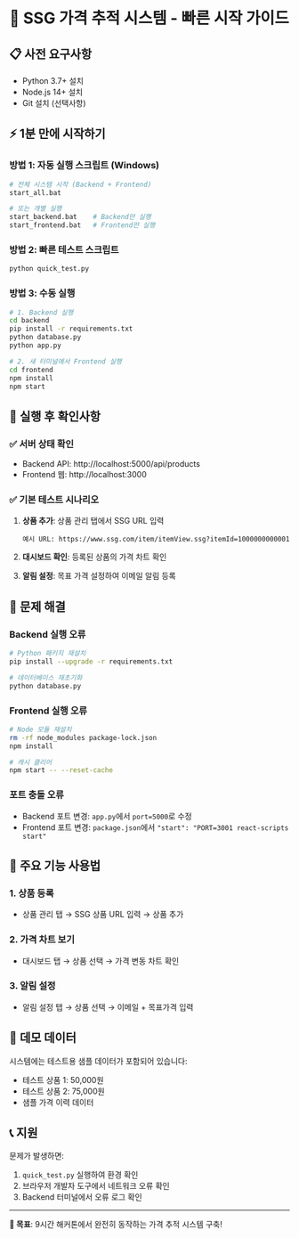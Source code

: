# 🚀 SSG 가격 추적 시스템 - 빠른 시작 가이드

## 📋 사전 요구사항
- Python 3.7+ 설치
- Node.js 14+ 설치
- Git 설치 (선택사항)

## ⚡ 1분 만에 시작하기

### 방법 1: 자동 실행 스크립트 (Windows)
```bash
# 전체 시스템 시작 (Backend + Frontend)
start_all.bat

# 또는 개별 실행
start_backend.bat    # Backend만 실행
start_frontend.bat   # Frontend만 실행
```

### 방법 2: 빠른 테스트 스크립트
```bash
python quick_test.py
```

### 방법 3: 수동 실행
```bash
# 1. Backend 실행
cd backend
pip install -r requirements.txt
python database.py
python app.py

# 2. 새 터미널에서 Frontend 실행
cd frontend
npm install
npm start
```

## 🎯 실행 후 확인사항

### ✅ 서버 상태 확인
- Backend API: http://localhost:5000/api/products
- Frontend 웹: http://localhost:3000

### ✅ 기본 테스트 시나리오
1. **상품 추가**: 상품 관리 탭에서 SSG URL 입력
   ```
   예시 URL: https://www.ssg.com/item/itemView.ssg?itemId=1000000000001
   ```

2. **대시보드 확인**: 등록된 상품의 가격 차트 확인

3. **알림 설정**: 목표 가격 설정하여 이메일 알림 등록

## 🔧 문제 해결

### Backend 실행 오류
```bash
# Python 패키지 재설치
pip install --upgrade -r requirements.txt

# 데이터베이스 재초기화
python database.py
```

### Frontend 실행 오류
```bash
# Node 모듈 재설치
rm -rf node_modules package-lock.json
npm install

# 캐시 클리어
npm start -- --reset-cache
```

### 포트 충돌 오류
- Backend 포트 변경: `app.py`에서 `port=5000`로 수정
- Frontend 포트 변경: `package.json`에서 `"start": "PORT=3001 react-scripts start"`

## 📱 주요 기능 사용법

### 1. 상품 등록
- 상품 관리 탭 → SSG 상품 URL 입력 → 상품 추가

### 2. 가격 차트 보기
- 대시보드 탭 → 상품 선택 → 가격 변동 차트 확인

### 3. 알림 설정
- 알림 설정 탭 → 상품 선택 → 이메일 + 목표가격 입력

## 🎉 데모 데이터

시스템에는 테스트용 샘플 데이터가 포함되어 있습니다:
- 테스트 상품 1: 50,000원
- 테스트 상품 2: 75,000원
- 샘플 가격 이력 데이터

## 📞 지원

문제가 발생하면:
1. `quick_test.py` 실행하여 환경 확인
2. 브라우저 개발자 도구에서 네트워크 오류 확인
3. Backend 터미널에서 오류 로그 확인

---

**🎯 목표**: 9시간 해커톤에서 완전히 동작하는 가격 추적 시스템 구축!